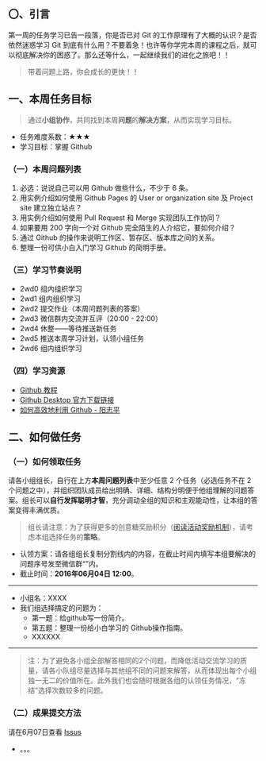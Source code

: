 ## 〇、引言

第一周的任务学习已告一段落，你是否已对 Git 的工作原理有了大概的认识？是否依然迷惑学习 Git 到底有什么用？不要着急！也许等你学完本周的课程之后，就可以彻底解决你的困惑了。那么还等什么，一起继续我们的进化之旅吧！！

> 带着问题上路，你会成长的更快！！

## 一、本周任务目标

> 通过**小组协作**，共同找到本周**问题**的**解决方案**，从而实现学习目标。

- 任务难度系数：★★★
- 学习目标：掌握 Github 

### （一）本周问题列表

1. 必选：说说自己可以用 Github 做些什么，不少于 6 条。
2. 用实例介绍如何使用 Github Pages 的 User or organization site 及 Project site 建立独立站点？
3. 用实例介绍如何使用 Pull Request 和 Merge 实现团队工作协同？
4. 如果要用 200 字向一个对 Github 完全陌生的人介绍它，要如何介绍？
5. 通过 Github 的操作来说明工作区、暂存区、版本库之间的关系。
6. 整理一份可供小白入门学习 Github 的简明手册。

### （三）学习节奏说明

- 2wd0 组内组织学习
- 2wd1 组内组织学习
- 2wd2 提交作业（本周问题列表的答案）
- 2wd3 微信群内交流并互评（20:00 - 22:00）
- 2wd4 休整——等待推送新任务
- 2wd5 推送本周学习计划，认领小组任务
- 2wd6 组内组织学习

### （四）学习资源
 
- [Github 教程][1]
- [Github Desktop 官方下载链接][2]
- [如何高效地利用 Github - 阳志平][3]

## 二、如何做任务

### （一）如何领取任务

请各小组组长，自行在上方**本周问题列表**中至少任意 2 个任务（必选任务不在 2 个问题之中），并组织团队成员给出明确、详细、结构分明便于他组理解的问题答案。组长可以**自行发挥聪明才智**，充分调动全组的知识和主观能动性，让本组的答案变得丰满优质。

> 组长请注意：为了获得更多的创意糖奖励积分（[阅读活动奖励机制][4]），请考虑本组选择任务的**策略**。

- 认领方案：请各组组长复制分割线内的内容，在截止时间内填写本组要解决的问题序号发至微信群“”内。
- 截止时间：**2016年06月04日 12:00**。

---- 
- 小组名：XXXX
- 我们组选择搞定的问题为：
	- 第一题：给github写一份简介。
	- 第五题：整理一份给小白学习的 Github操作指南。
	- XXXXXX
---- 

> 注：为了避免各小组全部解答相同的2个问题，而降低活动交流学习的质量，请各小队组尽量选择与其他组不同的问题来解答，从而体现出每个小组独一无二的价值所在。此外我们也会随时根据各组的认领任务情况，“冻结”选择次数较多的问题。

### （二）成果提交方法

请在6月07日查看 [Issus][5]
- 。。。

[1]:	http://www.worldhello.net/gotgithub/
[2]:	https://desktop.github.com/
[3]:	http://www.yangzhiping.com/tech/github.html
[4]:	https://github.com/runwithcc/HTWAAG/blob/master/HbEvaluate.md
[5]:	https://github.com/runwithcc/HTWAAG/issues